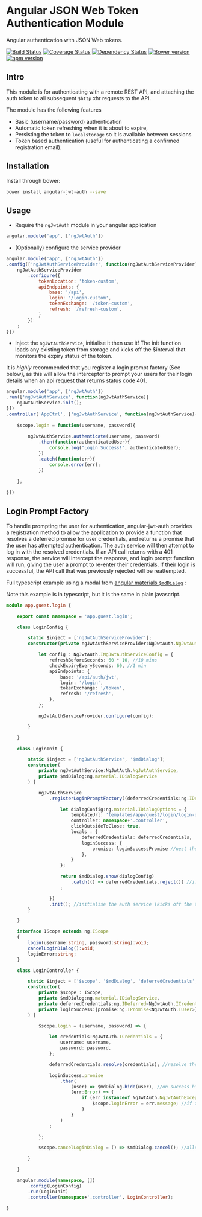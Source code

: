 # Angular JSON Web Token Authentication Module
Angular authentication with JSON Web tokens.

[![Build Status](https://travis-ci.org/spira/angular-jwt-auth.svg?branch=master)](https://travis-ci.org/spira/angular-jwt-auth) 
[![Coverage Status](https://coveralls.io/repos/spira/angular-jwt-auth/badge.svg?branch=master)](https://coveralls.io/r/spira/angular-jwt-auth?branch=master)
[![Dependency Status](https://gemnasium.com/spira/angular-jwt-auth.svg)](https://gemnasium.com/spira/angular-jwt-auth)
[![Bower version](https://badge.fury.io/bo/angular-jwt-auth.svg)](http://badge.fury.io/bo/angular-jwt-auth)
[![npm version](https://badge.fury.io/js/angular-jwt-auth.svg)](http://badge.fury.io/js/angular-jwt-auth)

## Intro
This module is for authenticating with a remote REST API, and attaching the auth token to all subsequent `$http` xhr 
 requests to the API.
   
The module has the following features
* Basic (username/password) authentication
* Automatic token refreshing when it is about to expire, 
* Persisting the token to `localstorage` so it is available between sessions
* Token based authentication (useful for authenticating a confirmed registration email).

## Installation

Install through bower:

```sh
bower install angular-jwt-auth --save
```

## Usage

* Require the `ngJwtAuth` module in your angular application

```js
angular.module('app', ['ngJwtAuth'])
```

* (Optionally) configure the service provider

```js
angular.module('app', ['ngJwtAuth'])
.config(['ngJwtAuthServiceProvider', function(ngJwtAuthServiceProvider){
    ngJwtAuthServiceProvider
        .configure({
            tokenLocation: 'token-custom',
            apiEndpoints: {
                base: '/api',
                login: '/login-custom',
                tokenExchange: '/token-custom',
                refresh: '/refresh-custom',
            }
        })
    ;
}])
```

* Inject the `ngJwtAuthService`, initialise it then use it!
The init function loads any existing token from storage and kicks off the $interval that
monitors the expiry status of the token.

It is _highly_ recommended that you register a login prompt factory (See below), as
this will allow the interceptor to prompt your users for their login details when an api
request that returns status code 401.

```js
angular.module('app', ['ngJwtAuth'])
.run(['ngJwtAuthService', function(ngJwtAuthService){
    ngJwtAuthService.init();
}])
.controller('AppCtrl', ['ngJwtAuthService', function(ngJwtAuthService){
    
    $scope.login = function(username, password){
        
        ngJwtAuthService.authenticate(username, password)
            .then(function(authenticatedUser){
                console.log("Login Success!", authenticatedUser);
            })
            .catch(function(err){
                console.error(err);
            })
        
    };
    
}])
```

## Login Prompt Factory
To handle prompting the user for authentication, angular-jwt-auth provides a registration method to allow the application
 to provide a function that resolves a deferred promise for user credentials, and returns a promise that the user has
 attempted authentication.
 The auth service will then attempt to log in with the resolved credentials.
 If an API call returns with a 401 response, the service will intercept the response, and login prompt function will run,
 giving the user a prompt to re-enter their credentials. If their login is successful, the API call that was previously
 rejected will be reattempted.
 
Full typescript example using a modal from [angular materials `$mdDialog`](https://material.angularjs.org/latest/#/api/material.components.dialog/service/$mdDialog) :

Note this example is in typescript, but it is the same in plain javascript.

```ts
module app.guest.login {

    export const namespace = 'app.guest.login';

    class LoginConfig {

        static $inject = ['ngJwtAuthServiceProvider'];
        constructor(private ngJwtAuthServiceProvider:NgJwtAuth.NgJwtAuthServiceProvider){

            let config : NgJwtAuth.INgJwtAuthServiceConfig = {
                refreshBeforeSeconds: 60 * 10, //10 mins
                checkExpiryEverySeconds: 60, //1 min
                apiEndpoints: {
                    base: '/api/auth/jwt',
                    login: '/login',
                    tokenExchange: '/token',
                    refresh: '/refresh',
                },
            };

            ngJwtAuthServiceProvider.configure(config);

        }

    }

    class LoginInit {

        static $inject = ['ngJwtAuthService', '$mdDialog'];
        constructor(
            private ngJwtAuthService:NgJwtAuth.NgJwtAuthService,
            private $mdDialog:ng.material.IDialogService
        ) {

            ngJwtAuthService
                .registerLoginPromptFactory((deferredCredentials:ng.IDeferred<NgJwtAuth.ICredentials>, loginSuccessPromise:ng.IPromise<NgJwtAuth.IUser>, currentUser:NgJwtAuth.IUser): ng.IPromise<any> => {

                    let dialogConfig:ng.material.IDialogOptions = {
                        templateUrl: 'templates/app/guest/login/login-dialog.tpl.html',
                        controller: namespace+'.controller',
                        clickOutsideToClose: true,
                        locals : {
                            deferredCredentials: deferredCredentials,
                            loginSuccess: {
                                promise: loginSuccessPromise //nest the promise in a function as otherwise material will try to wait for it to resolve
                            },
                        }
                    };

                    return $mdDialog.show(dialogConfig)
                        .catch(() => deferredCredentials.reject()) //if the dialog closes without resolving, reject the credentials request
                    ;

                })
                .init(); //initialise the auth service (kicks off the timers etc)
        }

    }

    interface IScope extends ng.IScope
    {
        login(username:string, password:string):void;
        cancelLoginDialog():void;
        loginError:string;
    }

    class LoginController {

        static $inject = ['$scope', '$mdDialog', 'deferredCredentials', 'loginSuccess'];
        constructor(
            private $scope : IScope,
            private $mdDialog:ng.material.IDialogService,
            private deferredCredentials:ng.IDeferred<NgJwtAuth.ICredentials>,
            private loginSuccess:{promise:ng.IPromise<NgJwtAuth.IUser>}
        ) {

            $scope.login = (username, password) => {

                let credentials:NgJwtAuth.ICredentials = {
                    username: username,
                    password: password,
                };

                deferredCredentials.resolve(credentials); //resolve the deferred credentials with the passed creds

                loginSuccess.promise
                    .then(
                        (user) => $mdDialog.hide(user), //on success hide the dialog, pass through the returned user object
                        (err:Error) => {
                            if (err instanceof NgJwtAuth.NgJwtAuthException){
                                $scope.loginError = err.message; //if the is an auth exception, show the value to the user
                            }
                        }
                    )
                ;

            };

            $scope.cancelLoginDialog = () => $mdDialog.cancel(); //allow the user to manually close the dialog

        }

    }

    angular.module(namespace, [])
        .config(LoginConfig)
        .run(LoginInit)
        .controller(namespace+'.controller', LoginController);

}
```
